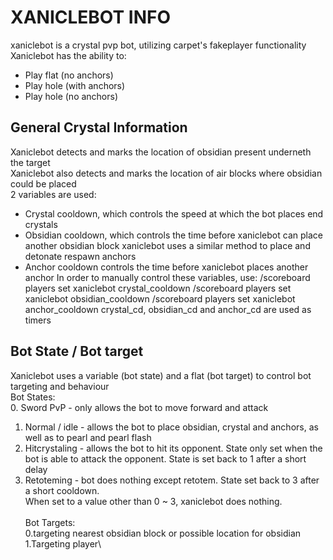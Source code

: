 # XANICLEBOT INFO
xaniclebot is a crystal pvp bot, utilizing carpet's fakeplayer functionality\
Xaniclebot has the ability to:
 - Play flat (no anchors)
 - Play hole (with anchors)
 - Play hole (no anchors)
## General Crystal Information
Xaniclebot detects and marks the location of obsidian present underneth the target\
Xaniclebot also detects and marks the location of air blocks where obsidian could be placed\
2 variables are used:
 - Crystal cooldown, which controls the speed at which the bot places end crystals
 - Obsidian cooldown, which controls the time before xaniclebot can place another obsidian block
xaniclebot uses a similar method to place and detonate respawn anchors
 - Anchor cooldown controls the time before xaniclebot places another anchor
In order to manually control these variables, use:
    /scoreboard players set xaniclebot crystal_cooldown <value>
    /scoreboard players set xaniclebot obsidian_cooldown <value>
    /scoreboard players set xaniclebot anchor_cooldown <value>
crystal_cd, obsidian_cd and anchor_cd are used as timers
## Bot State / Bot target
Xaniclebot uses a variable (bot state) and a flat (bot target) to control bot targeting and behaviour\
Bot States:\
0. Sword PvP - only allows the bot to move forward and attack
1. Normal / idle - allows the bot to place obsidian, crystal and anchors, as well as to pearl and pearl flash
2. Hitcrystaling - allows the bot to hit its opponent. State only set when the bot is able to attack the opponent. State is set back to 1 after a short delay
3. Retoteming - bot does nothing except retotem. State set back to 3 after a short cooldown.\
When set to a value other than 0 ~ 3, xaniclebot does nothing.\
\
Bot Targets:\
0.targeting nearest obsidian block or possible location for obsidian\
1.Targeting player\
